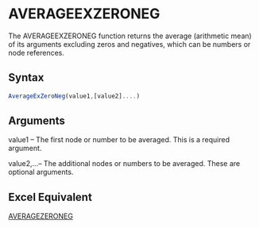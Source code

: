 # AVERAGEEXZERONEG

The AVERAGEEXZERONEG function returns the average (arithmetic mean) of its arguments excluding zeros and negatives, which can be numbers or node references.

## Syntax

```javascript
AverageExZeroNeg(value1,[value2]....)
```

## Arguments

value1 – The first node or number to be averaged. This is a required argument.

value2,...– The additional nodes or numbers to be averaged. These are optional arguments.

## Excel Equivalent

[AVERAGEZERONEG](https://support.microsoft.com/en-us/office/average-function-047bac88-d466-426c-a32b-8f33eb960cf6)
